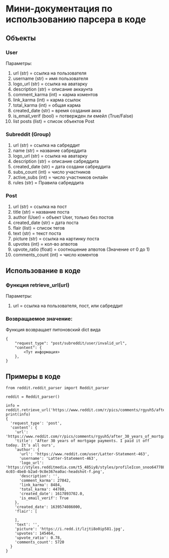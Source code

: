 # Мини-документация по использованию парсера в коде

## Объекты
### User
Параметры:
  1) url (str) = ссылка на пользователя
  2) username (str) = имя пользователя
  3) logo_url (str) = ссылка на аватарку
  4) description (str) = описание аккаунта
  5) comment_karma (int) = карма коментов
  6) link_karma (int) = карма ссылок
  7) total_karma (int) = общая карма
  8) created_date (str) = время создания акка
  9) is_email_verif (bool) = потвержден ли емейл (True/False)
  10) list posts (list) = список объектов Post

### Subreddit (Group)
  1) url (str) = ссылка на сабреддит
  2) name (str) = название сабреддита
  3) logo_url (str) = ссылка на аватарку
  4) description (str) = описание сабреддита
  5) created_date (str) = дата создани сабреддита
  6) subs_count (int) = число участников
  7) active_subs (int) = число участников онлайн
  8) rules (str) = Правила сабреддита

### Post
  1) url (str) = ссылка на пост
  2) title (str) = название поста
  3) author (User) = объект User, только без постов
  4) created_date (str) = дата поста
  5) flair (list) = список тегов
  6) text (str) = текст поста
  7) picture (str) = ссылка на картинку поста
  8) upvotes (int) = кол-во апвотов
  9) upvote_ratio (float) = соотношение апвотов (Значение от 0 до 1)
  10) comments_count (int) = число коментов

## Использование в коде
### Функция retrieve_url(url)
Параметры:
  1) url = ссылка на пользователя, пост, или сабреддит
 
### Возвращаемое значение:
Функция возвращает питоновский dict вида
```
{
    "request_type": "post/subreddit/user/invalid_url",
    "content": {
        <Тут информация>
    },
}

```

## Примеры в коде
```
from reddit.reddit_parser import Reddit_parser

reddit = Reddit_parser()

info = reddit.retrieve_url('https://www.reddit.com/r/pics/comments/rgyuh5/after_30_years_of_mortgage_payments_i_paid_it_off/')
print(info)
{
  'request_type': 'post',
  'content': {
    'url': 'https://www.reddit.com/r/pics/comments/rgyuh5/after_30_years_of_mortgage_payments_i_paid_it_off/',
    'title': 'After 30 years of mortgage payments. I paid it off today. It’s all ours',
    'author': {
      'url': 'https://www.reddit.com/user/Latter-Statement-463',
      'username': 'Latter-Statement-463',
      'logo_url': 'https://styles.redditmedia.com/t5_485iy8/styles/profileIcon_snoo6477886c-4c03-4be8-b2ad-9c8e367ea0ac-headshot-f.png',
      'description': '',
      'comment_karma': 27842,
      'link_karma': 8484,
      'total_karma': 44780,
      'created_date': 1617893702.0,
      'is_email_verif': True
    },
    'created_date': 1639574086000,
    'flair': [
      
    ],
    'text': '',
    'picture': 'https://i.redd.it/lzjti8o0ip581.jpg',
    'upvotes': 145464,
    'upvote_ratio': 0.78,
    'comments_count': 5720
  }
}


```

